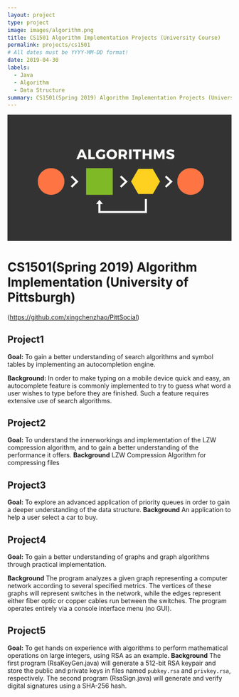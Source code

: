 ```yaml
---
layout: project
type: project
image: images/algorithm.png
title: CS1501 Algorithm Implementation Projects (University Course)
permalink: projects/cs1501
# All dates must be YYYY-MM-DD format!
date: 2019-04-30
labels:
  - Java
  - Algorithm
  - Data Structure
summary: CS1501(Spring 2019) Algorithm Implementation Projects (University of Pittsburgh)
---
```


<div class="ui small rounded images">
  <img class="ui image" src="../images/algorithm.png">
</div>

# CS1501(Spring 2019) **Algorithm Implementation (University of Pittsburgh)**

(https://github.com/xingchenzhao/PittSocial)

## Project1

**Goal:**
To gain a better understanding of search algorithms and symbol tables by
implementing an autocompletion engine.

**Background:**
In order to make typing on a mobile device quick and easy, an autocomplete
feature is commonly implemented to try to guess what word a user wishes to type
before they are finished. Such a feature requires extensive use of search
algorithms.

## Project2

**Goal:**
To understand the innerworkings and implementation of the LZW compression algorithm, and to gain a better understanding of the performance it offers.
**Background**
LZW Compression Algorithm for compressing files

## Project3

**Goal:**
To explore an advanced application of priority queues in order to gain a deeper understanding of the data structure.
**Background**
An application to help a user select a car to buy.

## Project4

**Goal:**
To gain a better understanding of graphs and graph algorithms through practical implementation.

**Background**
The program analyzes a given graph representing a computer network according to several specified metrics.
The vertices of these graphs will represent switches in the network, while the edges represent either fiber optic or copper cables run between the switches.
The program operates entirely via a console interface menu (no GUI).

## Project5

**Goal:**
To get hands on experience with algorithms to perform mathematical operations on large integers, using RSA as an example.
**Background**
The first program (RsaKeyGen.java) will generate a 512-bit RSA keypair and store the public and private keys in files named `pubkey.rsa` and `privkey.rsa`, respectively.
The second program (RsaSign.java) will generate and verify digital signatures using a SHA-256 hash.
